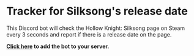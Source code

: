 # Tracker for Silksong's release date

This Discord bot will check the Hollow Knight: Silksong page on Steam every 3 seconds and report if there is a release date on the page.

**[Click here](https://discord.com/oauth2/authorize?client_id=1230685558796189726) to add the bot to your server.**
